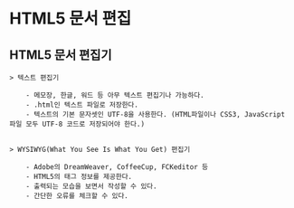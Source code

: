 # HTML5 문서 편집

## HTML5 문서 편집기

    > 텍스트 편집기

        - 메모장, 한글, 워드 등 아무 텍스트 편집기나 가능하다.
        - .html인 텍스트 파일로 저장한다.
        - 텍스트의 기본 문자셋인 UTF-8을 사용한다. (HTML파일이나 CSS3, JavaScript 파일 모두 UTF-8 코드로 저장되어야 한다.)


    > WYSIWYG(What You See Is What You Get) 편집기

        - Adobe의 DreamWeaver, CoffeeCup, FCKeditor 등
        - HTML5의 태그 정보를 제공한다.
        - 출력되는 모습을 보면서 작성할 수 있다.
        - 간단한 오류를 체크할 수 있다.